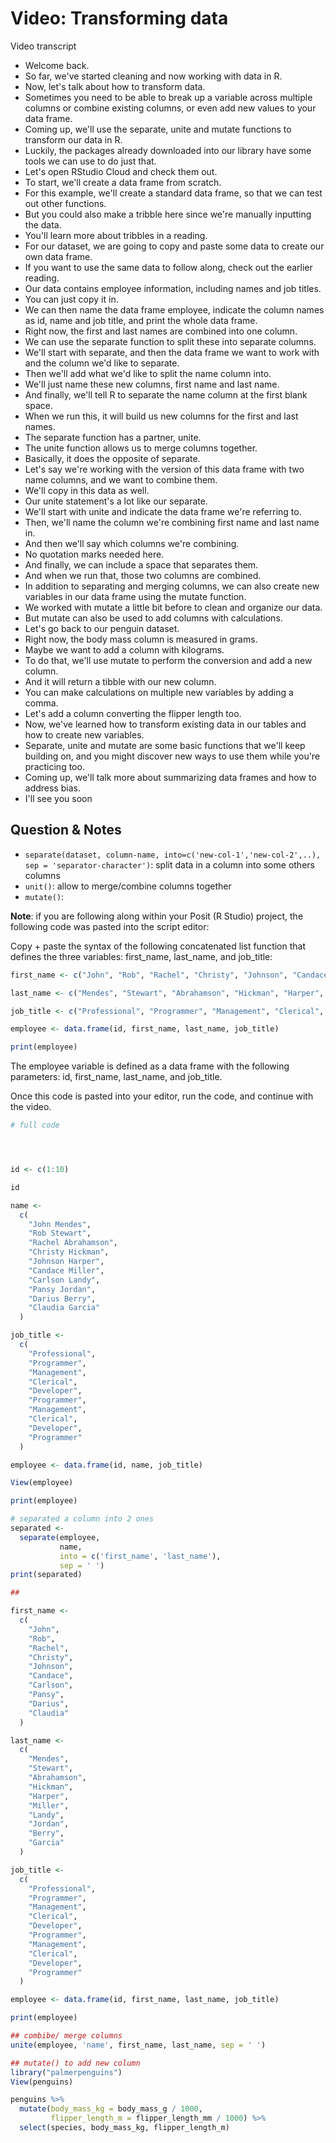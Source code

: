 # Video: Transforming data

Video transcript

- Welcome back.
- So far, we've started cleaning and now working with data in R.
- Now, let's talk about how to transform data.
- Sometimes you need to be able to break up a variable across multiple columns or combine existing columns, or even add new values to your data frame.
- Coming up, we'll use the separate, unite and mutate functions to transform our data in R.
- Luckily, the packages already downloaded into our library have some tools we can use to do just that.
- Let's open RStudio Cloud and check them out.
- To start, we'll create a data frame from scratch.
- For this example, we'll create a standard data frame, so that we can test out other functions.
- But you could also make a tribble here since we're manually inputting the data.
- You'll learn more about tribbles in a reading.
- For our dataset, we are going to copy and paste some data to create our own data frame.
- If you want to use the same data to follow along, check out the earlier reading.
- Our data contains employee information, including names and job titles.
- You can just copy it in.
- We can then name the data frame employee, indicate the column names as id, name and job title, and print the whole data frame.
- Right now, the first and last names are combined into one column.
- We can use the separate function to split these into separate columns.
- We'll start with separate, and then the data frame we want to work with and the column we'd like to separate.
- Then we'll add what we'd like to split the name column into.
- We'll just name these new columns, first name and last name.
- And finally, we'll tell R to separate the name column at the first blank space.
- When we run this, it will build us new columns for the first and last names.
- The separate function has a partner, unite.
- The unite function allows us to merge columns together.
- Basically, it does the opposite of separate.
- Let's say we're working with the version of this data frame with two name columns, and we want to combine them.
- We'll copy in this data as well.
- Our unite statement's a lot like our separate.
- We'll start with unite and indicate the data frame we're referring to.
- Then, we'll name the column we're combining first name and last name in.
- And then we'll say which columns we're combining.
- No quotation marks needed here.
- And finally, we can include a space that separates them.
- And when we run that, those two columns are combined.
- In addition to separating and merging columns, we can also create new variables in our data frame using the mutate function.
- We worked with mutate a little bit before to clean and organize our data.
- But mutate can also be used to add columns with calculations.
- Let's go back to our penguin dataset.
- Right now, the body mass column is measured in grams.
- Maybe we want to add a column with kilograms.
- To do that, we'll use mutate to perform the conversion and add a new column.
- And it will return a tibble with our new column.
- You can make calculations on multiple new variables by adding a comma.
- Let's add a column converting the flipper length too.
- Now, we've learned how to transform existing data in our tables and how to create new variables.
- Separate, unite and mutate are some basic functions that we'll keep building on, and you might discover new ways to use them while you're practicing too.
- Coming up, we'll talk more about summarizing data frames and how to address bias.
- I'll see you soon

## Question & Notes

- `separate(dataset, column-name, into=c('new-col-1','new-col-2',..), sep = 'separator-character')`: split data in a column into some others columns
- `unit()`: allow to merge/combine columns together
- `mutate()`:

**Note**: if you are following along within your Posit (R Studio) project, the following code was pasted into the script editor:

Copy + paste the syntax of the following concatenated list function that defines the three variables: first_name, last_name, and job_title:

```r
first_name <- c("John", "Rob", "Rachel", "Christy", "Johnson", "Candace", "Carlson", "Pansy", "Darius", "Claudia")

last_name <- c("Mendes", "Stewart", "Abrahamson", "Hickman", "Harper", "Miller", "Landy", "Jordan", "Berry", "Garcia")

job_title <- c("Professional", "Programmer", "Management", "Clerical", "Developer", "Programmer", "Management", "Clerical", "Developer", "Programmer")

employee <- data.frame(id, first_name, last_name, job_title)

print(employee)
```

The employee variable is defined as a data frame with the following parameters: id, first_name, last_name, and job_title.

Once this code is pasted into your editor, run the code, and continue with the video.

```r
# full code




id <- c(1:10)

id

name <-
  c(
    "John Mendes",
    "Rob Stewart",
    "Rachel Abrahamson",
    "Christy Hickman",
    "Johnson Harper",
    "Candace Miller",
    "Carlson Landy",
    "Pansy Jordan",
    "Darius Berry",
    "Claudia Garcia"
  )

job_title <-
  c(
    "Professional",
    "Programmer",
    "Management",
    "Clerical",
    "Developer",
    "Programmer",
    "Management",
    "Clerical",
    "Developer",
    "Programmer"
  )

employee <- data.frame(id, name, job_title)

View(employee)

print(employee)

# separated a column into 2 ones
separated <-
  separate(employee,
           name,
           into = c('first_name', 'last_name'),
           sep = ' ')
print(separated)

##

first_name <-
  c(
    "John",
    "Rob",
    "Rachel",
    "Christy",
    "Johnson",
    "Candace",
    "Carlson",
    "Pansy",
    "Darius",
    "Claudia"
  )

last_name <-
  c(
    "Mendes",
    "Stewart",
    "Abrahamson",
    "Hickman",
    "Harper",
    "Miller",
    "Landy",
    "Jordan",
    "Berry",
    "Garcia"
  )

job_title <-
  c(
    "Professional",
    "Programmer",
    "Management",
    "Clerical",
    "Developer",
    "Programmer",
    "Management",
    "Clerical",
    "Developer",
    "Programmer"
  )

employee <- data.frame(id, first_name, last_name, job_title)

print(employee)

## combibe/ merge columns
unite(employee, 'name', first_name, last_name, sep = ' ')

## mutate() to add new column
library("palmerpenguins")
View(penguins)

penguins %>%
  mutate(body_mass_kg = body_mass_g / 1000,
         flipper_length_m = flipper_length_mm / 1000) %>% 
  select(species, body_mass_kg, flipper_length_m)
```
